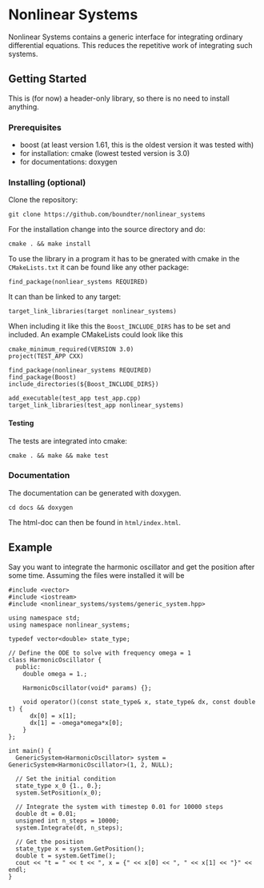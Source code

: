 # Nonlinear Systems

Nonlinear Systems contains a generic interface for integrating ordinary differential equations. This reduces the repetitive work of integrating such systems.

## Getting Started
This is (for now) a header-only library, so there is no need to install anything.

### Prerequisites
- boost (at least version 1.61, this is the oldest version it was tested with)
- for installation: cmake (lowest tested version is 3.0)
- for documentations: doxygen

### Installing (optional)

Clone the repository:
```
git clone https://github.com/boundter/nonlinear_systems
```
For the installation change into the source directory and do:
```
cmake . && make install
```

To use the library in a program it has to be gnerated with cmake in the ```CMakeLists.txt``` it can be found like any other package:
```
find_package(nonliear_systems REQUIRED)
```
It can than be linked to any target:
```
target_link_libraries(target nonlinear_systems)
```
When including it like this the ```Boost_INCLUDE_DIRS``` has to be set and included. An example CMakeLists could look like this
```
cmake_minimum_required(VERSION 3.0)
project(TEST_APP CXX)

find_package(nonlinear_systems REQUIRED)
find_package(Boost)
include_directories(${Boost_INCLUDE_DIRS})

add_executable(test_app test_app.cpp)
target_link_libraries(test_app nonlinear_systems)
```


#### Testing

The tests are integrated into cmake:
```
cmake . && make && make test
```

### Documentation

The documentation can be generated with doxygen.
```
cd docs && doxygen
```

The html-doc can then be found in ``` html/index.html ```.

## Example
Say you want to integrate the harmonic oscillator and get the position after some time. Assuming the files were installed it will be
```
#include <vector>
#include <iostream>
#include <nonlinear_systems/systems/generic_system.hpp>

using namespace std;
using namespace nonlinear_systems;

typedef vector<double> state_type;

// Define the ODE to solve with frequency omega = 1
class HarmonicOscillator {
  public:
    double omega = 1.;

    HarmonicOscillator(void* params) {};

    void operator()(const state_type& x, state_type& dx, const double t) {
      dx[0] = x[1];
      dx[1] = -omega*omega*x[0];
    }
};

int main() {
  GenericSystem<HarmonicOscillator> system = GenericSystem<HarmonicOscillator>(1, 2, NULL);

  // Set the initial condition
  state_type x_0 {1., 0.};
  system.SetPosition(x_0);

  // Integrate the system with timestep 0.01 for 10000 steps
  double dt = 0.01;
  unsigned int n_steps = 10000;
  system.Integrate(dt, n_steps);

  // Get the position
  state_type x = system.GetPosition();
  double t = system.GetTime();
  cout << "t = " << t << ", x = {" << x[0] << ", " << x[1] << "}" << endl;
}
```
